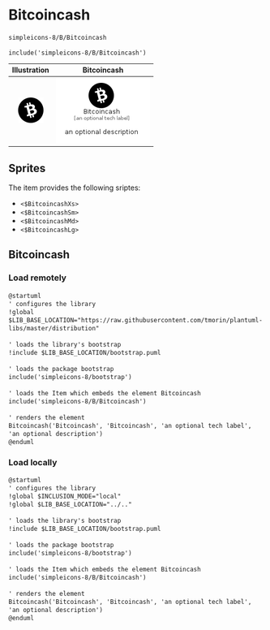 # Bitcoincash


```text
simpleicons-8/B/Bitcoincash
```

```text
include('simpleicons-8/B/Bitcoincash')
```



| Illustration | Bitcoincash |
| :---: | :---: |
| ![illustration for Illustration](../../simpleicons-8/B/Bitcoincash.png) | ![illustration for Bitcoincash](../../simpleicons-8/B/Bitcoincash.Local.png) |



## Sprites
The item provides the following sriptes:

- `<$BitcoincashXs>`
- `<$BitcoincashSm>`
- `<$BitcoincashMd>`
- `<$BitcoincashLg>`





## Bitcoincash

### Load remotely
```plantuml
@startuml
' configures the library
!global $LIB_BASE_LOCATION="https://raw.githubusercontent.com/tmorin/plantuml-libs/master/distribution"

' loads the library's bootstrap
!include $LIB_BASE_LOCATION/bootstrap.puml

' loads the package bootstrap
include('simpleicons-8/bootstrap')

' loads the Item which embeds the element Bitcoincash
include('simpleicons-8/B/Bitcoincash')

' renders the element
Bitcoincash('Bitcoincash', 'Bitcoincash', 'an optional tech label', 'an optional description')
@enduml
```

### Load locally
```plantuml
@startuml
' configures the library
!global $INCLUSION_MODE="local"
!global $LIB_BASE_LOCATION="../.."

' loads the library's bootstrap
!include $LIB_BASE_LOCATION/bootstrap.puml

' loads the package bootstrap
include('simpleicons-8/bootstrap')

' loads the Item which embeds the element Bitcoincash
include('simpleicons-8/B/Bitcoincash')

' renders the element
Bitcoincash('Bitcoincash', 'Bitcoincash', 'an optional tech label', 'an optional description')
@enduml
```

